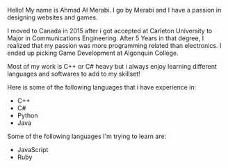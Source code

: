 Hello! My name is Ahmad Al Merabi. I go by Merabi and I have a passion in designing websites and games. 

I moved to Canada in 2015 after i got accepted at Carleton University to Major in Communications Engineering. After 5 Years in that degree, I realized that my passion was more
programming related than electronics. I ended up picking Game Development at Algonquin College.

Most of my work is C++ or C# heavy but i always enjoy learning different languages and softwares to add to my skillset!

Here is some of the following languages that i have experience in:

  - C++
  - C#
  - Python
  - Java
  
Some of the following languages I'm trying to learn are:

  - JavaScript
  - Ruby 
